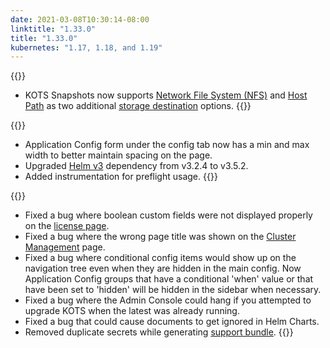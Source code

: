 ```yaml
---
date: 2021-03-08T10:30:14-08:00
linktitle: "1.33.0"
title: "1.33.0"
kubernetes: "1.17, 1.18, and 1.19"
---
```

{{<features>}}
* KOTS Snapshots now supports [Network File System (NFS)](/kotsadm/snapshots/configuring-nfs/) and [Host Path](/kotsadm/snapshots/configuring-hostpath/) as two additional [storage destination](/kotsadm/snapshots/storage-destinations/) options.
{{</features>}}

{{<changes>}}
* Application Config form under the config tab now has a min and max width to better maintain spacing on the page.
* Upgraded [Helm v3](/vendor/helm/using-helm-charts/) dependency from v3.2.4 to v3.5.2.
* Added instrumentation for preflight usage.
{{</changes>}}

{{<fixes>}}
* Fixed a bug where boolean custom fields were not displayed properly on the [license page](/kotsadm/updating/license-updates/).
* Fixed a bug where the wrong page title was shown on the [Cluster Management](/vendor/guides/ha-guide/#adding-remaining-nodes-to-cluster) page. 
* Fixed a bug where conditional config items would show up on the navigation tree even when they are hidden in the main config. Now Application Config groups that have a conditional 'when' value or that have been set to 'hidden' will be hidden in the sidebar when necessary.
* Fixed a bug where the Admin Console could hang if you attempted to upgrade KOTS when the latest was already running. 
* Fixed a bug that could cause documents to get ignored in Helm Charts.
* Removed duplicate secrets while generating [support bundle](/kotsadm/troubleshooting/support-bundle/).
{{</fixes>}}
